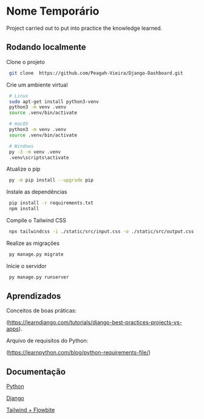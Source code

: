 
# Nome Temporário

Project carried out to put into practice the knowledge learned.

## Rodando localmente

Clone o projeto

```bash
 git clone  https://github.com/Peagah-Vieira/Django-Dashboard.git
```

Crie um ambiente virtual

```bash
 # Linux
 sudo apt-get install python3-venv    
 python3 -m venv .venv
 source .venv/bin/activate

 # macOS
 python3 -m venv .venv
 source .venv/bin/activate

 # Windows
 py -3 -m venv .venv
 .venv\scripts\activate
```

Atualize o pip

```bash
 py -m pip install --upgrade pip
```

Instale as dependências

```bash
 pip install -r requirements.txt
 npm install
```

Compile o Tailwind CSS

```bash
 npx tailwindcss -i ./static/src/input.css -o ./static/src/output.css --watch
```

Realize as migrações

```bash
 py manage.py migrate
```

Inicie o servidor

```bash
 py manage.py runserver
```
## Aprendizados

Conceitos de boas práticas:

(https://learndjango.com/tutorials/django-best-practices-projects-vs-apps).


Arquivo de requisitos do Python:

(https://learnpython.com/blog/python-requirements-file/)


## Documentação

[Python](https://www.python.org)

[Django](https://www.djangoproject.com)

[Tailwind + Flowbite](https://flowbite.com/docs/getting-started/django/)





